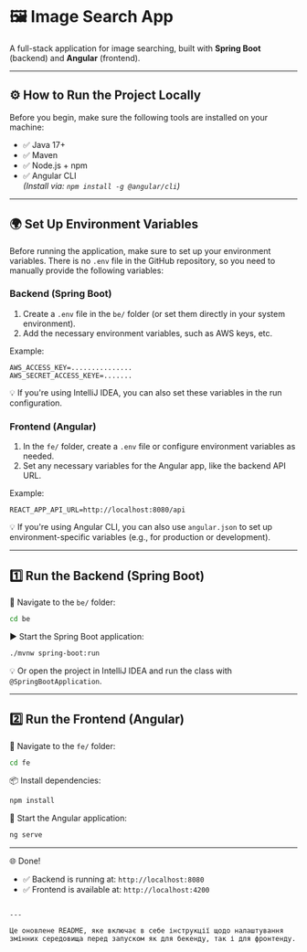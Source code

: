 # 🖼️ Image Search App

A full-stack application for image searching, built with **Spring Boot** (backend) and **Angular** (frontend).

---

## ⚙️ How to Run the Project Locally

Before you begin, make sure the following tools are installed on your machine:

- ✅ Java 17+
- ✅ Maven
- ✅ Node.js + npm
- ✅ Angular CLI  
  *(Install via: `npm install -g @angular/cli`)*

---

## 🌍 Set Up Environment Variables

Before running the application, make sure to set up your environment variables. There is no `.env` file in the GitHub repository, so you need to manually provide the following variables:

### Backend (Spring Boot)

1. Create a `.env` file in the `be/` folder (or set them directly in your system environment).
2. Add the necessary environment variables, such as AWS keys, etc.

Example:

```env
AWS_ACCESS_KEY=...............
AWS_SECRET_ACCESS_KEYE=.......
```

💡 If you're using IntelliJ IDEA, you can also set these variables in the run configuration.

### Frontend (Angular)

1. In the `fe/` folder, create a `.env` file or configure environment variables as needed.
2. Set any necessary variables for the Angular app, like the backend API URL.

Example:

```env
REACT_APP_API_URL=http://localhost:8080/api
```

💡 If you're using Angular CLI, you can also use `angular.json` to set up environment-specific variables (e.g., for production or development).

---

## 1️⃣ Run the Backend (Spring Boot)

📁 Navigate to the `be/` folder:

```bash
cd be
```

▶️ Start the Spring Boot application:

```bash
./mvnw spring-boot:run
```

💡 Or open the project in IntelliJ IDEA and run the class with `@SpringBootApplication`.

---

## 2️⃣ Run the Frontend (Angular)

📁 Navigate to the `fe/` folder:

```bash
cd fe
```

📦 Install dependencies:

```bash
npm install
```

🚀 Start the Angular application:

```bash
ng serve
```

---

🌐 Done!
  - ✅ Backend is running at: `http://localhost:8080`
  - ✅ Frontend is available at: `http://localhost:4200`
```

---

Це оновлене README, яке включає в себе інструкції щодо налаштування змінних середовища перед запуском як для бекенду, так і для фронтенду.
